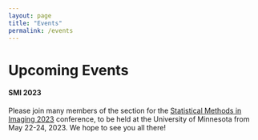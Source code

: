 ```yaml
---
layout: page
title: "Events"
permalink: /events
---
```


# Upcoming Events

#### SMI 2023
Please join many members of the section for the [Statistical Methods in Imaging 2023](https://www.sph.umn.edu/events-calendar/statistical-methods-in-imaging-2023/) conference, to be held at the University of Minnesota from May 22-24, 2023. We hope to see you all there!
